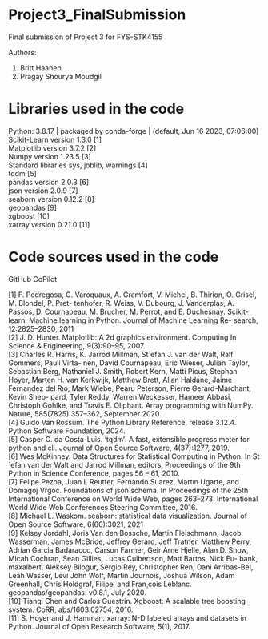 # Project3_FinalSubmission
Final submission of Project 3 for FYS-STK4155

Authors:
1. Britt Haanen
2. Pragay Shourya Moudgil


# Libraries used in the code
Python: 3.8.17 | packaged by conda-forge | (default, Jun 16 2023, 07:06:00) 
 Scikit-Learn version 1.3.0 [1]  
 Matplotlib version 3.7.2 [2]  
 Numpy version 1.23.5 [3]  
 Standard libraries sys, joblib, warnings [4]  
 tqdm [5]  
 pandas version 2.0.3 [6]  
 json version 2.0.9 [7]   
 seaborn version 0.12.2 [8]  
 geopandas [9]  
 xgboost [10]  
 xarray version 0.21.0 [11]  
  

# Code sources used in the code
GitHub CoPilot   

  
[1] F. Pedregosa, G. Varoquaux, A. Gramfort, V. Michel, B. Thirion, O. Grisel, M. Blondel, P. Pret-
tenhofer, R. Weiss, V. Dubourg, J. Vanderplas, A. Passos, D. Cournapeau, M. Brucher, M. Perrot,
and E. Duchesnay. Scikit-learn: Machine learning in Python. Journal of Machine Learning Re-
search, 12:2825–2830, 2011  
[2] J. D. Hunter. Matplotlib: A 2d graphics environment. Computing In Science & Engineering,
9(3):90–95, 2007.  
[3] Charles R. Harris, K. Jarrod Millman, St´efan J. van der Walt, Ralf Gommers, Pauli Virta-
nen, David Cournapeau, Eric Wieser, Julian Taylor, Sebastian Berg, Nathaniel J. Smith, Robert
Kern, Matti Picus, Stephan Hoyer, Marten H. van Kerkwijk, Matthew Brett, Allan Haldane,
Jaime Fernandez del Rıo, Mark Wiebe, Pearu Peterson, Pierre Gerard-Marchant, Kevin Shep-
pard, Tyler Reddy, Warren Weckesser, Hameer Abbasi, Christoph Gohlke, and Travis E. Oliphant.
Array programming with NumPy. Nature, 585(7825):357–362, September 2020.  
[4] Guido Van Rossum. The Python Library Reference, release 3.12.4. Python Software Foundation,
2024.  
[5] Casper O. da Costa-Luis. ‘tqdm‘: A fast, extensible progress meter for python and cli. Journal
of Open Source Software, 4(37):1277, 2019.  
[6] Wes McKinney. Data Structures for Statistical Computing in Python. In St´efan van der Walt
and Jarrod Millman, editors, Proceedings of the 9th Python in Science Conference, pages 56 – 61,
2010.  
[7] Felipe Pezoa, Juan L Reutter, Fernando Suarez, Martın Ugarte, and Domagoj Vrgoc. Foundations
of json schema. In Proceedings of the 25th International Conference on World Wide Web, pages
263–273. International World Wide Web Conferences Steering Committee, 2016.  
[8] Michael L. Waskom. seaborn: statistical data visualization. Journal of Open Source Software,
6(60):3021, 2021  
[9] Kelsey Jordahl, Joris Van den Bossche, Martin Fleischmann, Jacob Wasserman, James McBride,
Jeffrey Gerard, Jeff Tratner, Matthew Perry, Adrian Garcia Badaracco, Carson Farmer, Geir Arne
Hjelle, Alan D. Snow, Micah Cochran, Sean Gillies, Lucas Culbertson, Matt Bartos, Nick Eu-
bank, maxalbert, Aleksey Bilogur, Sergio Rey, Christopher Ren, Dani Arribas-Bel, Leah Wasser,
Levi John Wolf, Martin Journois, Joshua Wilson, Adam Greenhall, Chris Holdgraf, Filipe, and
Fran¸cois Leblanc. geopandas/geopandas: v0.8.1, July 2020.  
[10] Tianqi Chen and Carlos Guestrin. Xgboost: A scalable tree boosting system. CoRR,
abs/1603.02754, 2016.  
[11] S. Hoyer and J. Hamman. xarray: N-D labeled arrays and datasets in Python. Journal of Open
Research Software, 5(1), 2017.  

